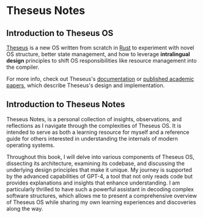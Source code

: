 # Theseus Notes

## Introduction to Theseus OS

[Theseus](https://github.com/theseus-os/Theseus) is a new OS written from scratch in [Rust](https://www.rust-lang.org/) to experiment with novel OS structure, better state management, and how to leverage **intralingual design** principles to shift OS responsibilities like resource management into the compiler.

For more info, check out Theseus's [documentation](#Documentation) or [published academic papers](https://theseus-os.github.io/Theseus/book/misc/papers_presentations.html), which describe Theseus's design and implementation.

## Introduction to Theseus Notes

Theseus Notes, is a personal collection of insights, observations, and reflections as I navigate through the complexities of Theseus OS. It is intended to serve as both a learning resource for myself and a reference guide for others interested in understanding the internals of modern operating systems.

Throughout this book, I will delve into various components of Theseus OS, dissecting its architecture, examining its codebase, and discussing the underlying design principles that make it unique. My journey is supported by the advanced capabilities of GPT-4, a tool that not only reads code but provides explanations and insights that enhance understanding. I am particularly thrilled to have such a powerful assistant in decoding complex software structures, which allows me to present a comprehensive overview of Theseus OS while sharing my own learning experiences and discoveries along the way.

<!-- Whether you're a seasoned developer, a curious enthusiast, or simply intrigued by the world of operating systems, I hope that Theseus Notes will prove to be an informative and engaging resource for your journey into the heart of Theseus OS. -->
